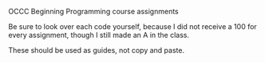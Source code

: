 OCCC Beginning Programming course assignments

Be sure to look over each code yourself, because I did not receive a 100 for every assignment, though I still made an A in the class.

These should be used as guides, not copy and paste.
